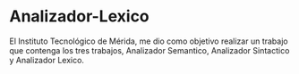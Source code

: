 # Analizador-Lexico
El Instituto Tecnológico de Mérida, me dio como objetivo realizar un trabajo que contenga los tres trabajos, Analizador Semantico, Analizador Sintactico y Analizador Lexico.
